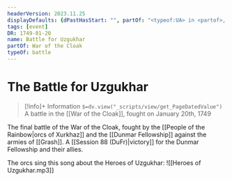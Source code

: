 ```yaml
---
headerVersion: 2023.11.25
displayDefaults: {dPastHasStart: "", partOf: "<typeof:UA> in <partof>, fought on <endDate>"}
tags: [event]
DR: 1749-01-20
name: Battle for Uzgukhar
partOf: War of the Cloak
typeOf: battle
---
```

# The Battle for Uzgukhar
>[!info]+ Information
> `$=dv.view("_scripts/view/get_PageDatedValue")`
> A battle in the [[War of the Cloak]], fought on January 20th, 1749

The final battle of the War of the Cloak, fought by the [[People of the Rainbow|orcs of Xurkhaz]] and the [[Dunmar Fellowship]] against the armies of [[Grash]]. A [[Session 88 (DuFr)|victory]] for the Dunmar Fellowship and their allies. 

The orcs sing this song about the Heroes of Uzgukhar:
![[Heroes of Uzgukhar.mp3]]